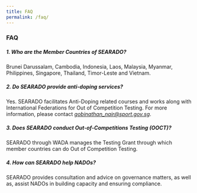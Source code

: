 ```yaml
---
title: FAQ
permalink: /faq/
---
```


### **FAQ**

##### 1. Who are the Member Countries of SEARADO? 
Brunei Darussalam, Cambodia, Indonesia, Laos, Malaysia, Myanmar, Philippines, Singapore, Thailand, Timor-Leste and Vietnam.

##### 2. Do SEARADO provide anti-doping services?
Yes. SEARADO facilitates Anti-Doping related courses and works along with International Federations for Out of Competition Testing. For more information, please contact *gobinathan_nair@sport.gov.sg*.

##### 3. Does SEARADO conduct Out-of-Competitions Testing (OOCT)?
SEARADO through WADA manages the Testing Grant through which member countries can do Out of Competition Testing.

##### 4. How can SEARADO help NADOs?
SEARADO provides consultation and advice on governance matters, as well as, assist NADOs in building capacity and ensuring compliance.
